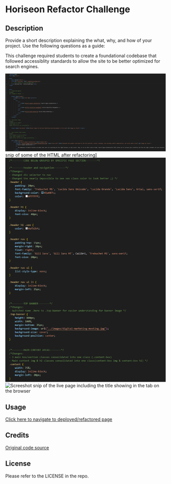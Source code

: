 # Horiseon Refactor Challenge

## Description

Provide a short description explaining the what, why, and how of your project. Use the following questions as a guide:

This challenge required students to create a foundational codebase that followed accessiblity standards to allow the site to be better optimized for search engines. 

![Screenshot](assets\htmlSnip-readme.png "HTML Snip")  snip of some of the HTML after refactoring]
![Screenshot snip of some of the CSS after refactoring](assets\cssSnip-readme.png "CSS Snip")
![Screeshot snip of the live page including the title showing in the tab on the browser](C:\Users\beth\bootcamp\horiseon-mod1-challenge\assets\liveSnip-tabIncluded-readme.png "Live Page Snip")

## Usage

[Click here to navigate to deployed/refactored page](https://macbetthh.github.io/horiseon-mod1-challenge/)

## Credits

[Original code source](https://github.com/coding-boot-camp/urban-octo-telegram)

## License

Please refer to the LICENSE in the repo.
